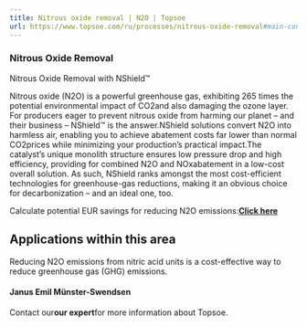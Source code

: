 ```yaml
---
title: Nitrous oxide removal | N2O | Topsoe
url: https://www.topsoe.com/ru/processes/nitrous-oxide-removal#main-content
---
```


### Nitrous Oxide Removal

Nitrous Oxide Removal with NShield™

Nitrous oxide (N2O) is a powerful greenhouse gas, exhibiting 265 times the potential environmental impact of CO2and also damaging the ozone layer. For producers eager to prevent nitrous oxide from harming our planet – and their business – NShield™ is the answer.NShield solutions convert N2O into harmless air, enabling you to achieve abatement costs far lower than normal CO2prices while minimizing your production’s practical impact.The catalyst’s unique monolith structure ensures low pressure drop and high efficiency, providing for combined N2O and NOxabatement in a low-cost overall solution. As such, NShield ranks amongst the most cost-efficient technologies for greenhouse-gas reductions, making it an obvious choice for decarbonization – and an ideal one, too.

Calculate potential EUR savings for reducing N2O emissions:**[Click here](https://player.prezentor.com/api/helpers/render/65df041de71802001dabf9a4?noUI&type=email&id=65df044ce71802001dabfe3b&contentId=65df044ce71802001dabfe39#/slide_65b8b94432b73e001ba42288)**

## Applications within this area

Reducing N2O emissions from nitric acid units is a cost-effective way to reduce greenhouse gas (GHG) emissions.

#### Janus Emil Münster-Swendsen

Contact our**our expert**for more information about Topsoe.